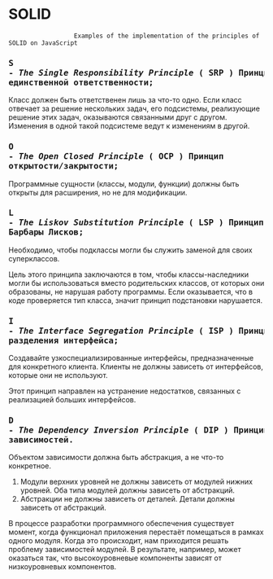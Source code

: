 # SOLID
                      Examples of the implementation of the principles of SOLID on JavaScript


### <pre>S - *The Single Responsibility Principle*   ( SRP )  Принцип единственной ответственности;</pre>
<p>Класс должен быть ответственен лишь за что-то одно. Если класс отвечает за решение нескольких задач, его подсистемы, реализующие решение этих задач, оказываются связанными друг с другом. Изменения в одной такой подсистеме ведут к изменениям в другой.</p>  

### <pre>O - *The Open Closed Principle*             ( OCP )  Принцип открытости/закрытости;</pre>  
<p>Программные сущности (классы, модули, функции) должны быть открыты для расширения, но не для модификации.</p>  

### <pre>L - *The Liskov Substitution Principle*     ( LSP )  Принцип подстановки Барбары Лисков;</pre>  
<p>Необходимо, чтобы подклассы могли бы служить заменой для своих суперклассов.</p>  
<p>Цель этого принципа заключаются в том, чтобы классы-наследники могли бы использоваться вместо родительских классов, от которых они образованы, не нарушая работу программы. Если оказывается, что в коде проверяется тип класса, значит принцип подстановки нарушается.</p>  
  
### <pre>I - *The Interface Segregation Principle*   ( ISP )  Принцип разделения интерфейса;</pre>  
<p>Создавайте узкоспециализированные интерфейсы, предназначенные для конкретного клиента. Клиенты не должны зависеть от интерфейсов, которые они не используют.</p>  
<p>Этот принцип направлен на устранение недостатков, связанных с реализацией больших интерфейсов.</p>  

### <pre>D - *The Dependency Inversion Principle*    ( DIP )  Принцип инверсии зависимостей.</pre>  
<p>Объектом зависимости должна быть абстракция, а не что-то конкретное.</p>
<ol>
    <li>Модули верхних уровней не должны зависеть от модулей нижних уровней. Оба типа модулей должны зависеть от абстракций.</li>
    <li>Абстракции не должны зависеть от деталей. Детали должны зависеть от абстракций.</li>
</ol>
<p>В процессе разработки программного обеспечения существует момент, когда функционал приложения перестаёт помещаться в рамках одного модуля. Когда это происходит, нам приходится решать проблему зависимостей модулей. В результате, например, может оказаться так, что высокоуровневые компоненты зависят от низкоуровневых компонентов.</p>
